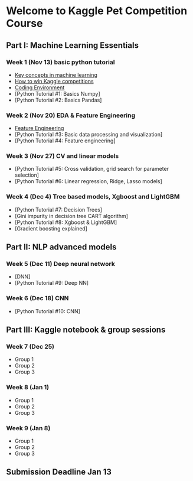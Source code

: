 # Welcome to Kaggle Pet Competition Course


## Part I: Machine Learning Essentials

### Week 1 (Nov 13) basic python tutorial
- [Key concepts in machine learning](https://towardsdatascience.com/machine-learning-basics-part-1-a36d38c7916)
- [How to win Kaggle competitions](https://docs.google.com/document/d/14KDMW_o1yflcZd4E0PSlKxzI68zdHG20Qz6X5wmkgSA/edit?usp=sharing)
- [Coding Environment](https://docs.google.com/presentation/d/1cYZACKaB7e2vRZAv8Oe1GcVy6U_xBeOoeptJsl3KZtI/edit?usp=sharing)
- [Python Tutorial #1: Basics Numpy]
- [Python Tutorial #2: Basics Pandas]


### Week 2 (Nov 20) EDA & Feature Engineering
- [Feature Engineering](https://docs.google.com/presentation/d/13gwvLolY0Ug_WKROeVYpHpblWhNhvmj3DskSxsu3Ta0/edit?usp=sharing)
- [Python Tutorial #3: Basic data processing and visualization]
- [Python Tutorial #4: Feature engineering]


### Week 3 (Nov 27) CV and linear models
- [Python Tutorial #5: Cross validation, grid search for parameter selection]
- [Python Tutorial #6: Linear regression, Ridge, Lasso models]

### Week 4 (Dec 4) Tree based models, Xgboost and LightGBM
- [Python Tutorial #7: Decision Trees]
- [Gini impurity in decision tree CART algorithm]
- [Python Tutorial #8: Xgboost & LightGBM]
- [Gradient boosting explained]

## Part II: NLP advanced models
### Week 5 (Dec 11) Deep neural network
- [DNN]
- [Python Tutorial #9: Deep NN]

### Week 6 (Dec 18) CNN
- [Python Tutorial #10: CNN]

## Part III: Kaggle notebook & group sessions
### Week 7 (Dec 25)
- Group 1
- Group 2
- Group 3
### Week 8 (Jan 1)
- Group 1
- Group 2
- Group 3
### Week 9 (Jan 8)
- Group 1
- Group 2
- Group 3

## Submission Deadline Jan 13

